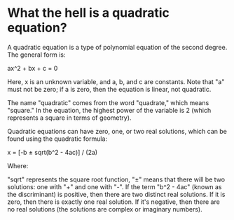 

# What the hell is a quadratic equation?

A quadratic equation is a type of polynomial equation of the second degree. The general form is:

ax^2 + bx + c = 0

Here, x is an unknown variable, and a, b, and c are constants. Note that "a" must not be zero; if a is zero, then the equation is linear, not quadratic.

The name "quadratic" comes from the word "quadrate," which means "square." In the equation, the highest power of the variable is 2 (which represents a square in terms of geometry).

Quadratic equations can have zero, one, or two real solutions, which can be found using the quadratic formula:

x = [-b ± sqrt(b^2 - 4ac)] / (2a)

Where:

"sqrt" represents the square root function,
"±" means that there will be two solutions: one with "+" and one with "-".
If the term "b^2 - 4ac" (known as the discriminant) is positive, then there are two distinct real solutions. If it is zero, then there is exactly one real solution. If it's negative, then there are no real solutions (the solutions are complex or imaginary numbers).